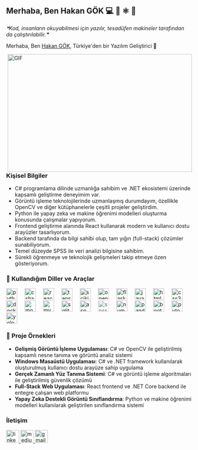 ## Merhaba, Ben Hakan GÖK 💻 🐍 ⚛️ 🧠


<!--STARTS_HERE_QUOTE_README-->
<i>❝Kod, insanların okuyabilmesi için yazılır, tesadüfen makineler tarafından da çalıştırılabilir.❞</i>
<!--ENDS_HERE_QUOTE_README-->

Merhaba, Ben [Hakan GÖK](https://github.com/justpeder1), Türkiye'den bir Yazılım Geliştirici 🚀

<img align="right" alt="GIF" src="https://media.giphy.com/media/SWoSkN6DxTszqIKEqv/giphy.gif" width="500" height="320" />

### Kişisel Bilgiler

- C# programlama dilinde uzmanlığa sahibim ve .NET ekosistemi üzerinde kapsamlı geliştirme deneyimim var.
- Görüntü işleme teknolojilerinde uzmanlaşmış durumdayım, özellikle OpenCV ve diğer kütüphanelerle çeşitli projeler geliştirdim.
- Python ile yapay zeka ve makine öğrenimi modelleri oluşturma konusunda çalışmalar yapıyorum.
- Frontend geliştirme alanında React kullanarak modern ve kullanıcı dostu arayüzler tasarlıyorum.
- Backend tarafında da bilgi sahibi olup, tam yığın (full-stack) çözümler sunabiliyorum.
- Temel düzeyde SPSS ile veri analizi bilgisine sahibim.
- Sürekli öğrenmeye ve teknolojik gelişmeleri takip etmeye özen gösteriyorum.


### 🧰 Kullandığım Diller ve Araçlar
<p align="left">   
 <img src="https://img.shields.io/badge/Python-3776AB?logo=python&logoColor=white&style=for-the-badge" height="30" alt="python logo" />
<img width="12" />
<img src="https://img.shields.io/badge/C%23-239120?logo=csharp&logoColor=white&style=for-the-badge" height="30" alt="csharp logo" />
<img width="12" />
<img src="https://img.shields.io/badge/React-61DAFB?logo=react&logoColor=black&style=for-the-badge" height="30" alt="react logo" />
<img width="12" />
<img src="https://img.shields.io/badge/TensorFlow-FF6F00?logo=tensorflow&logoColor=white&style=for-the-badge" height="30" alt="tensorflow logo" />
<img width="12" />
<img src="https://img.shields.io/badge/scikit--learn-F7931E?logo=scikitlearn&logoColor=white&style=for-the-badge" height="30" alt="scikit-learn logo" />
<img width="12" />
<img src="https://img.shields.io/badge/OpenCV-5C3EE8?logo=opencv&logoColor=white&style=for-the-badge" height="30" alt="opencv logo" />
<img width="12" />
<img src="https://img.shields.io/badge/Flask-000000?logo=flask&logoColor=white&style=for-the-badge" height="30" alt="flask logo" />
<img width="12" />
<img src="https://img.shields.io/badge/JavaScript-F7DF1E?logo=javascript&logoColor=black&style=for-the-badge" height="30" alt="javascript logo" />
<img width="12" />
<img src="https://img.shields.io/badge/HTML5-E34F26?logo=html5&logoColor=white&style=for-the-badge" height="30" alt="html5 logo" />
<img width="12" />
<img src="https://img.shields.io/badge/CSS3-1572B6?logo=css3&logoColor=white&style=for-the-badge" height="30" alt="css3 logo" />
<img width="12" />
<img src="https://img.shields.io/badge/Docker-2496ED?logo=docker&logoColor=white&style=for-the-badge" height="30" alt="docker logo" />
<img width="12" />
<img src="https://img.shields.io/badge/MongoDB-47A248?logo=mongodb&logoColor=white&style=for-the-badge" height="30" alt="mongodb logo" />
<img width="12" />
<img src="https://img.shields.io/badge/MySQL-4479A1?logo=mysql&logoColor=white&style=for-the-badge" height="30" alt="mysql logo" />
<img width="12" />
<img src="https://img.shields.io/badge/SQLite-003B57?logo=sqlite&logoColor=white&style=for-the-badge" height="30" alt="sqlite logo" />
<img width="12" />
<img src="https://img.shields.io/badge/ASP.NET-5C2D91?logo=asp.net&logoColor=white&style=for-the-badge" height="30" alt="asp.net logo" />
<img width="12" />
<img src="https://img.shields.io/badge/SPSS-052FAD?logo=ibm&logoColor=white&style=for-the-badge" height="30" alt="spss logo" style="opacity:0.7" />
<img width="12" />
<img src="https://img.shields.io/badge/Numpy-013243?logo=numpy&logoColor=white&style=for-the-badge" height="30" alt="numpy logo" />
<img width="12" />
<img src="https://img.shields.io/badge/Pandas-150458?logo=pandas&logoColor=white&style=for-the-badge" height="30" alt="pandas logo" />
<img width="12" />
<img src="https://img.shields.io/badge/Bootstrap-563D7C?logo=bootstrap&logoColor=white&style=for-the-badge" height="30" alt="bootstrap logo" />
<img width="12" />
<img src="https://img.shields.io/badge/PyTorch-EE4C2C?logo=pytorch&logoColor=white&style=for-the-badge" height="30" alt="pytorch logo" />
<img width="12" />
<img src="https://img.shields.io/badge/YOLO-FF6F00?logo=yocto&logoColor=white&style=for-the-badge" height="30" alt="yolo logo" />

</p>


### :card_index: Proje Örnekleri
- **Gelişmiş Görüntü İşleme Uygulaması**: C# ve OpenCV ile geliştirilmiş kapsamlı nesne tanıma ve görüntü analiz sistemi
- **Windows Masaüstü Uygulaması**: C# ve .NET framework kullanılarak oluşturulmuş kullanıcı dostu arayüze sahip uygulama
- **Gerçek Zamanlı Yüz Tanıma Sistemi**: C# ve görüntü işleme algoritmaları ile geliştirilmiş güvenlik çözümü
- **Full-Stack Web Uygulaması**: React frontend ve .NET Core backend ile entegre çalışan web platformu
- **Yapay Zeka Destekli Görüntü Sınıflandırma**: Python ve makine öğrenimi modelleri kullanılarak geliştirilen sınıflandırma sistemi


### İletişim
<div align="left">
  <a href="https://www.linkedin.com/in/gokhakan/" target="_blank">
    <img src="https://img.shields.io/static/v1?message=LinkedIn&logo=linkedin&label=&color=0077B5&logoColor=white&labelColor=&style=for-the-badge" height="35" alt="linkedin logo"  />
  </a>
  <a href="https://medium.com/@gokhakan" target="_blank">
    <img src="https://img.shields.io/static/v1?message=Medium&logo=medium&label=&color=12100E&logoColor=white&labelColor=&style=for-the-badge" height="35" alt="medium logo"  />
  </a>
  <a href="mailto:gokhakan42@gmail.com" target="_blank">
    <img src="https://img.shields.io/static/v1?message=Gmail&logo=gmail&label=&color=D14836&logoColor=white&labelColor=&style=for-the-badge" height="35" alt="gmail logo"  />
  </a>
</div>
